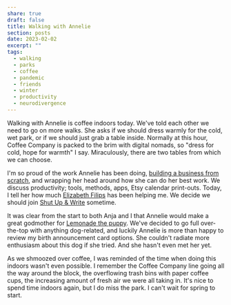 ```yaml
---
share: true
draft: false
title: Walking with Annelie
section: posts
date: 2023-02-02
excerpt: ""
tags:
  - walking
  - parks
  - coffee
  - pandemic
  - friends
  - winter
  - productivity
  - neurodivergence
---
```


Walking with Annelie is coffee indoors today. We've told each other we need to go on more walks. She asks if we should dress warmly for the cold, wet park, or if we should just grab a table inside. Normally at this hour, Coffee Company is packed to the brim with digital nomads, so "dress for cold, hope for warmth" I say. Miraculously, there are two tables from which we can choose. 

I'm so proud of the work Annelie has been doing, [building a business from scratch](https://www.anneliewambeek.com/), and wrapping her head around how she can do her best work. We discuss productivity; tools, methods, apps, Etsy calendar print-outs. Today, I tell her how much [Elizabeth Filips](https://www.youtube.com/@elizabethfilips) has been helping me. We decide we should join [Shut Up & Write](https://www.meetup.com/shutupandwriteamsterdam/) sometime.

It was clear from the start to both Anja and I that Annelie would make a great godmother for [Lemonade the puppy](http://lemonade.waleson.us/). We've decided to go full over-the-top with anything dog-related, and luckily Annelie is more than happy to review my birth announcement card options. She couldn't radiate more enthusiasm about this dog if she tried. And she hasn't even met her yet.

As we shmoozed over coffee, I was reminded of the time when doing this indoors wasn't even possible. I remember the Coffee Company line going all the way around the block, the overflowing trash bins with paper coffee cups, the increasing amount of fresh air we were all taking in. It's nice to spend time indoors again, but I do miss the park. I can't wait for spring to start.
